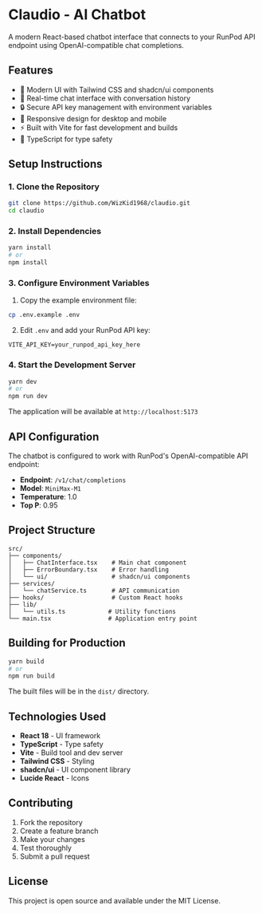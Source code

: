 # Claudio - AI Chatbot

A modern React-based chatbot interface that connects to your RunPod API endpoint using OpenAI-compatible chat completions.

## Features

- 🎨 Modern UI with Tailwind CSS and shadcn/ui components
- 💬 Real-time chat interface with conversation history
- 🔒 Secure API key management with environment variables
- 📱 Responsive design for desktop and mobile
- ⚡ Built with Vite for fast development and builds
- 🎯 TypeScript for type safety

## Setup Instructions

### 1. Clone the Repository

```bash
git clone https://github.com/WizKid1968/claudio.git
cd claudio
```

### 2. Install Dependencies

```bash
yarn install
# or
npm install
```

### 3. Configure Environment Variables

1. Copy the example environment file:
```bash
cp .env.example .env
```

2. Edit `.env` and add your RunPod API key:
```env
VITE_API_KEY=your_runpod_api_key_here
```

### 4. Start the Development Server

```bash
yarn dev
# or
npm run dev
```

The application will be available at `http://localhost:5173`

## API Configuration

The chatbot is configured to work with RunPod's OpenAI-compatible API endpoint:
- **Endpoint**: `/v1/chat/completions`
- **Model**: `MiniMax-M1`
- **Temperature**: 1.0
- **Top P**: 0.95

## Project Structure

```
src/
├── components/
│   ├── ChatInterface.tsx    # Main chat component
│   ├── ErrorBoundary.tsx    # Error handling
│   └── ui/                  # shadcn/ui components
├── services/
│   └── chatService.ts       # API communication
├── hooks/                   # Custom React hooks
├── lib/
│   └── utils.ts            # Utility functions
└── main.tsx                # Application entry point
```

## Building for Production

```bash
yarn build
# or
npm run build
```

The built files will be in the `dist/` directory.

## Technologies Used

- **React 18** - UI framework
- **TypeScript** - Type safety
- **Vite** - Build tool and dev server
- **Tailwind CSS** - Styling
- **shadcn/ui** - UI component library
- **Lucide React** - Icons

## Contributing

1. Fork the repository
2. Create a feature branch
3. Make your changes
4. Test thoroughly
5. Submit a pull request

## License

This project is open source and available under the MIT License.
